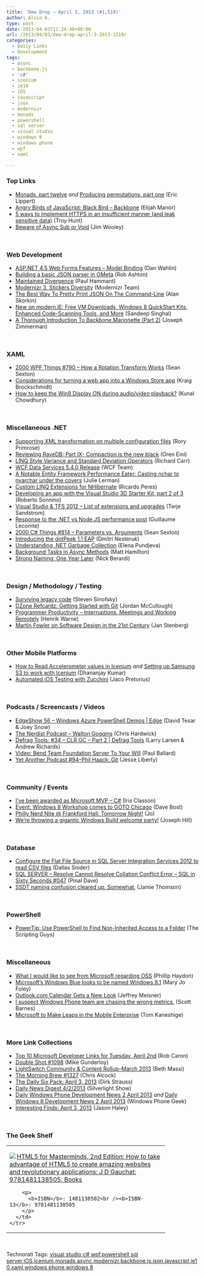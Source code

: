 ```yaml
---
title: 'Dew Drop – April 3, 2013 (#1,519)'
author: Alvin A.
type: post
date: 2013-04-03T11:24:40+00:00
url: /2013/04/03/dew-drop-april-3-2013-1519/
categories:
  - Daily Links
  - Development
tags:
  - async
  - backbone.js
  - 'c#'
  - icenium
  - ie10
  - iOS
  - javascript
  - json
  - modernizr
  - monads
  - powershell
  - sql server
  - visual studio
  - windows 8
  - windows phone
  - wpf
  - xaml

---
```

### <a name="top"></a>Top Links

  * <a href="http://ericlippert.com/2013/04/02/monads-part-twelve/?utm_source=rss&utm_medium=rss&utm_campaign=monads-part-twelve" target="_blank">Monads, part twelve</a> _and_ <a href="http://ericlippert.com/2013/04/02/producing-permutations-part-one/?utm_source=rss&utm_medium=rss&utm_campaign=producing-permutations-part-one" target="_blank">Producing permutations, part one</a> (Eric Lippert)
  * <a href="http://www.elijahmanor.com/2013/04/angry-birds-of-javascript-black-bird.html" target="_blank">Angry Birds of JavaScript: Black Bird &#8211; Backbone</a> (Elijah Manor)
  * <a href="http://feedproxy.google.com/~r/TroyHunt/~3/ff-GGBqG6V0/5-ways-to-implement-https-in.html" target="_blank">5 ways to implement HTTPS in an insufficient manner (and leak sensitive data)</a> (Troy Hunt)
  * <a href="http://feedproxy.google.com/~r/thinqlinq/rss/~3/_Ls1tEbbxro/Beware-of-Async-Sub-or-Void" target="_blank">Beware of Async Sub or Void</a> (Jim Wooley)

&#160;

### <a name="web"></a>Web Development

  * <a href="http://weblogs.asp.net/dwahlin/archive/2013/04/02/asp-net-4-5-web-forms-features-model-binding.aspx" target="_blank">ASP.NET 4.5 Web Forms Features &#8211; Model Binding</a> (Dan Wahlin)
  * <a href="http://codeofrob.com/entries/building-a-basic-json-parser-in-ometa.html" target="_blank">Building a basic JSON parser in OMeta</a> (Rob Ashton)
  * <a href="http://feedproxy.google.com/~r/paulhammant/~3/LEPEnnremcQ/maintained-divergence" target="_blank">Maintained Divergence</a> (Paul Hammant)
  * <a href="http://www.modernizr.com/news/modernizr-v3-stickers-diversity/" target="_blank">Modernizr 3, Stickers Diversity</a> (Modernizr Team)
  * <a href="http://www.skorks.com/2013/04/the-best-way-to-pretty-print-json-on-the-command-line/" target="_blank">The Best Way To Pretty Print JSON On The Command-Line</a> (Alan Skorkin)
  * <a href="http://blogs.msdn.com/b/ie/archive/2013/04/02/new-on-modern-ie-free-vm-downloads-windows-8-quickstart-kits-enhanced-code-scanning-tools-and-more.aspx" target="_blank">New on modern.IE: Free VM Downloads, Windows 8 QuickStart Kits, Enhanced Code-Scanning Tools, and More</a> (Sandeep Singhal)
  * <a href="http://coding.smashingmagazine.com/2013/04/02/thorough-introduction-backbone-marionette-part-2-modules/" target="_blank">A Thorough Introduction To Backbone.Marionette (Part 2)</a> (Joseph Zimmerman)

&#160;

### <a name="silverlight"></a>XAML

  * <a href="http://wpf.2000things.com/2013/04/03/790-how-a-rotation-transform-works/" target="_blank">2000 WPF Things #790 – How a Rotation Transform Works</a> (Sean Sexton)
  * <a href="http://kraigbrockschmidt.com/blog/?p=573" target="_blank">Considerations for turning a web app into a Windows Store app</a> (Kraig Brockschmidt)
  * <a href="http://feedproxy.google.com/~r/kunal2383/~3/DX4RNQSX5V4/how-to-keep-windows8-display-on.html" target="_blank">How to keep the Win8 Display ON during audio/video playback?</a> (Kunal Chowdhury)

&#160;

### <a name="dotnet"></a>Miscellaneous .NET

  * <a href="http://feedproxy.google.com/~r/RoryPrimrose/~3/J7XlsNYBfYE/post.aspx" target="_blank">Supporting XML transformation on multiple configuration files</a> (Rory Primrose)
  * <a href="http://feedproxy.google.com/~r/AyendeRahien/~3/mNbUMWON8e4/reviewing-ravedb-part-ix-compaction-is-the-new-black" target="_blank">Reviewing RaveDB: Part IX- Compaction is the new black</a> (Oren Eini)
  * <a href="http://feedproxy.google.com/~r/BlackwaspLatestAdditions/~3/uhstfgEd1fc/RSSLanding.aspx" target="_blank">LINQ Style Variance and Standard Deviation Operators</a> (Richard Carr)
  * <a href="http://blogs.msdn.com/b/astoriateam/archive/2013/04/02/wcf-data-services-5-4-0-release.aspx" target="_blank">WCF Data Services 5.4.0 Release</a> (WCF Team)
  * <a href="http://thedatafarm.com/blog/data-access/a-notable-entity-framework-performance-eater-casting-nchar-to-nvarchar-under-the-covers/" target="_blank">A Notable Entity Framework Performance Eater: Casting nchar to nvarchar under the covers</a> (Julie Lerman)
  * <a href="http://weblogs.asp.net/ricardoperes/archive/2013/04/02/custom-linq-extensions-for-nhibernate.aspx" target="_blank">Custom LINQ Extensions for NHibernate</a> (Ricardo Peres)
  * <a href="http://blogs.msdn.com/b/vcblog/archive/2013/04/02/developing-an-app-with-the-visual-studio-3d-starter-kit-part-2-of-3.aspx" target="_blank">Developing an app with the Visual Studio 3D Starter Kit, part 2 of 3</a> (Roberto Sonnino)
  * <a href="http://feedproxy.google.com/~r/Terje/~3/cR1_6lOik90/visual-studio-amp-tfs-2012-ndash-list-of-extensions-and.aspx" target="_blank">Visual Studio & TFS 2012 – List of extensions and upgrades</a> (Terje Sandstrom)
  * <a href="http://guillaume86.calepin.co/dotnet-vs-nodejs-performance.html" target="_blank">Response to the .NET vs Node.JS performance post</a> (Guillaume Lecomte)
  * <a href="http://csharp.2000things.com/2013/04/03/814-parameters-vs-arguments/" target="_blank">2000 C# Things #814 – Parameters vs. Arguments</a> (Sean Sexton)
  * <a href="http://blogs.jetbrains.com/dotnet/2013/04/introducing-the-dotpeek-11-eap/" target="_blank">Introducing the dotPeek 1.1 EAP</a> (Dmitri Nesteruk)
  * <a href="http://feedproxy.google.com/~r/Telerik/~3/_vgWO63Da-I/understanding-net-garbage-collection" target="_blank">Understanding .NET Garbage Collection</a> (Elena Pundjeva)
  * <a href="http://matthamilton.net/background-tasks-in-async-methods" target="_blank">Background Tasks in Async Methods</a> (Matt Hamilton)
  * <a href="http://feedproxy.google.com/~r/coderjournal/~3/Rl7OU9Mz008/" target="_blank">Strong Naming: One Year Later</a> (Nick Berardi)

&#160;

### <a name="design"></a>Design / Methodology / Testing

  * <a href="http://feedproxy.google.com/~r/LearningByShipping/~3/Q8bTjqxoQfE/" target="_blank">Surviving legacy code</a> (Steven Sinofsky)
  * <a href="http://refcardz.dzone.com/refcardz/getting-started-git" target="_blank">DZone Refcardz: Getting Started with Git</a> (Jordan McCullough)
  * <a href="http://feeds.dzone.com/~r/zones/agile/~3/oFWaU-scwPU/programmer-productivity-%E2%80%93" target="_blank">Programmer Productivity – Interruptions, Meetings and Working Remotely</a> (Henrik Warne)
  * <a href="http://www.infoq.com/news/2013/04/software-design-21st-century" target="_blank">Martin Fowler on Software Design in the 21st Century</a> (Jan Stenberg)

&#160;

### <a name="mobile"></a>Other Mobile Platforms

  * <a href="http://telerikhelper.net/2013/04/03/how-to-read-accelerometer-values-in-icenium/" target="_blank">How to Read Accelerometer values in Icenium</a> _and_ <a href="http://telerikhelper.net/2013/04/03/setting-up-samsung-s3-to-work-with-icenium/" target="_blank">Setting up Samsung S3 to work with Icenium</a> (Dhananjay Kumar)
  * <a href="http://www.jacopretorius.net/2013/04/automated-ios-testing-with-zucchini.html" target="_blank">Automated iOS Testing with Zucchini</a> (Jaco Pretorius)

&#160;

### <a name="podcasts"></a>Podcasts / Screencasts / Videos

  * <a href="http://channel9.msdn.com/Shows/Edge/Windows-Azure-PowerShell-Demos" target="_blank">EdgeShow 56 &#8211; Windows Azure PowerShell Demos | Edge</a> (David Tesar & Joey Snow)
  * <a href="http://nerdist.libsyn.com/walton-goggins" target="_blank">The Nerdist Podcast &#8211; Walton Goggins</a> (Chris Hardwick)
  * <a href="http://channel9.msdn.com/Shows/Defrag-Tools/Defrag-Tools-34-CLR-GC-Part-2" target="_blank">Defrag Tools: #34 &#8211; CLR GC &#8211; Part 2 | Defrag Tools</a> (Larry Larsen & Andrew Richards)
  * <a href="http://blog.pluralsight.com/2013/04/02/video-bend-team-foundation-server-to-your-will/" target="_blank">Video: Bend Team Foundation Server To Your Will</a> (Paul Ballard)
  * <a href="http://feedproxy.google.com/~r/JesseLiberty-SilverlightGeek/~3/dpq6NRMRW78/" target="_blank">Yet Another Podcast #94–Phil Haack: Git</a> (Jesse Liberty)

&#160;

### <a name="events"></a>Community / Events

  * <a href="http://www.irisclasson.com/2013/04/02/ive-been-awarded-as-microsoft-mvp-c/" target="_blank">I’ve been awarded as Microsoft MVP – C#</a> (Iris Classon)
  * <a href="http://feedproxy.google.com/~r/DaveBost/~3/9VgyVm-Q61o/event-windows-8-workshop-comes-to-goto-chicago" target="_blank">Event: Windows 8 Workshop comes to GOTO Chicago</a> (Dave Bost)
  * <a href="http://www.geekadelphia.com/2013/04/02/nerd-nite-frankford-hall-tomorrow-night/" target="_blank">Philly Nerd Nite @ Frankford Hall: Tomorrow Night!</a> (Jo)
  * <a href="http://blog.xamarin.com/xamarin-throwing-gigantic-windows-build-welcome-party/" target="_blank">We’re throwing a gigantic Windows Build welcome party!</a> (Joseph Hill)

&#160;

### <a name="sql"></a>Database

  * <a href="http://feedproxy.google.com/~r/MSSQLTips-LatestSqlServerTips/~3/aoFIR_II3lY/tip.asp" target="_blank">Configure the Flat File Source in SQL Server Integration Services 2012 to read CSV files</a> (Dallas Snider)
  * <a href="http://blog.sqlauthority.com/2013/04/03/sql-server-resolve-cannot-resolve-collation-conflict-error-sql-in-sixty-seconds-047/" target="_blank">SQL SERVER – Resolve Cannot Resolve Collation Conflict Error – SQL in Sixty Seconds #047</a> (Pinal Dave)
  * <a href="http://feedproxy.google.com/~r/jamiet/~3/kHOVM_5XQZc/ssdt-naming-confusion-cleared-up-somewhat.aspx" target="_blank">SSDT naming confusion cleared up. Somewhat.</a> (Jamie Thomson)

&#160;

### <a name="ps"></a>PowerShell

  * <a href="http://blogs.technet.com/b/heyscriptingguy/archive/2013/03/29/powertip-use-powershell-to-find-non-inherited-access-to-a-folder.aspx" target="_blank">PowerTip: Use PowerShell to Find Non-Inherited Access to a Folder</a> (The Scripting Guys)

&#160;

### <a name="misc"></a>Miscellaneous

  * <a href="http://www.philliphaydon.com/2013/04/what-i-would-like-to-see-from-microsoft-regarding-oss/" target="_blank">What I would like to see from Microsoft regarding OSS</a> (Phillip Haydon)
  * <a href="http://www.zdnet.com/microsofts-windows-blue-looks-to-be-named-windows-8-1-7000013391/" target="_blank">Microsoft&#8217;s Windows Blue looks to be named Windows 8.1</a> (Mary Jo Foley)
  * <a href="http://blogs.technet.com/b/microsoft_blog/archive/2013/04/02/outlook-com-calendar-gets-a-new-look.aspx" target="_blank">Outlook.com Calendar Gets a New Look</a> (Jeffrey Meisner)
  * <a href="http://feedproxy.google.com/~r/MsMossyblog/~3/wexL0W87zLk/1066" target="_blank">I suspect Windows Phone team are chasing the wrong metrics.</a> (Scott Barnes)
  * <a href="http://www.cio.com/article/730960/Microsoft_to_Make_Leaps_in_the_Mobile_Enterprise" target="_blank">Microsoft to Make Leaps in the Mobile Enterprise</a> (Tom Kaneshige)

&#160;

### <a name="links"></a>More Link Collections

  * <a href="http://blogs.msdn.com/b/robcaron/archive/2013/04/02/top-10-microsoft-developer-links-for-tuesday-april-2nd.aspx" target="_blank">Top 10 Microsoft Developer Links for Tuesday, April 2nd</a> (Rob Caron)
  * <a href="http://afreshcup.com/home/2013/4/2/double-shot-1098.html" target="_blank">Double Shot #1098</a> (Mike Gunderloy)
  * <a href="http://blogs.msdn.com/b/bethmassi/archive/2013/04/02/lightswitch-community-amp-content-rollup-march-2013.aspx" target="_blank">LightSwitch Community & Content Rollup–March 2013</a> (Beth Massi)
  * <a href="http://feedproxy.google.com/~r/ReflectivePerspective/~3/Dj11ykhp4tE/" target="_blank">The Morning Brew #1327</a> (Chris Alcock)
  * <a href="http://feeds.feedblitz.com/~/39656366/0/dirkstrauss~The-Daily-Six-Pack-April" target="_blank">The Daily Six Pack: April 3, 2013</a> (Dirk Strauss)
  * <a href="http://feedproxy.google.com/~r/silverlightshow/~3/I0BkgHoy2E4/Daily-News-Digest-4-2-2013.aspx" target="_blank">Daily News Digest 4/2/2013</a> (Silverlight Show)
  * <a href="http://feedproxy.google.com/~r/Windowsphonegeek/~3/xgCY5pJ7Xa8/daily-windows-phone-development-news-2-april-2013" target="_blank">Daily Windows Phone Development News 2 April 2013</a> _and_ <a href="http://feedproxy.google.com/~r/Windowsphonegeek/~3/R_xCZHdK9lk/daily-windows-8-development-news-2-april-2013" target="_blank">Daily Windows 8 Development News 2 April 2013</a> (Windows Phone Geek)
  * <a href="http://jasonhaley.com/blog/post.aspx?id=79315656-af41-4a11-86c5-4cc5aa3a5aba" target="_blank">Interesting Finds: April 3, 2013</a> (Jason Haley)

&#160;

### <a name="shelf"></a>The Geek Shelf

<div style="padding-bottom: 0px; margin: 0px; padding-left: 0px; padding-right: 0px; display: inline; float: none; padding-top: 0px" id="scid:7dc1bd33-94bd-46fd-a20b-0131235bcd47:8f7dea22-6e8d-4da2-aa71-5e8860cc78f8" class="wlWriterEditableSmartContent">
  <table cellspacing="0" cellpadding="2" width="400" border="0" unselectable="on">
    <tr>
      <td valign="top" width="400">
        <p>
          <a title="HTML5 for Masterminds, 2nd Edition: How to take advantage of HTML5 to create amazing websites and revolutionary applications: J D Gauchat: 9781481138505: Books" href="http://www.amazon.com/exec/obidos/ASIN/1481138502/alvinashcraft-20"><img data-recalc-dims="1" decoding="async" src="https://i0.wp.com/images.amazon.com/images/P/1481138502.01.MZZZZZZZ.jpg?w=660" border="0" align="left" style="float:left" />HTML5 for Masterminds, 2nd Edition: How to take advantage of HTML5 to create amazing websites and revolutionary applications: J D Gauchat: 9781481138505: Books</a>
        </p>
        
        <p>
          <b>ISBN</b>: 1481138502<br /><b>ISBN-13</b>: 9781481138505
        </p>
      </td>
    </tr>
  </table>
</div>

&#160;

<div style="padding-bottom: 0px; margin: 0px; padding-left: 0px; padding-right: 0px; display: inline; float: none; padding-top: 0px" id="scid:0767317B-992E-4b12-91E0-4F059A8CECA8:58bee538-13d0-4714-a416-a398d11d6d2f" class="wlWriterEditableSmartContent">
  Technorati Tags: <a href="http://technorati.com/tags/visual+studio" rel="tag">visual studio</a>,<a href="http://technorati.com/tags/c%23" rel="tag">c#</a>,<a href="http://technorati.com/tags/wpf" rel="tag">wpf</a>,<a href="http://technorati.com/tags/powershell" rel="tag">powershell</a>,<a href="http://technorati.com/tags/sql+server" rel="tag">sql server</a>,<a href="http://technorati.com/tags/iOS" rel="tag">iOS</a>,<a href="http://technorati.com/tags/icenium" rel="tag">icenium</a>,<a href="http://technorati.com/tags/monads" rel="tag">monads</a>,<a href="http://technorati.com/tags/async" rel="tag">async</a>,<a href="http://technorati.com/tags/modernizr" rel="tag">modernizr</a>,<a href="http://technorati.com/tags/backbone.js" rel="tag">backbone.js</a>,<a href="http://technorati.com/tags/json" rel="tag">json</a>,<a href="http://technorati.com/tags/javascript" rel="tag">javascript</a>,<a href="http://technorati.com/tags/ie10" rel="tag">ie10</a>,<a href="http://technorati.com/tags/xaml" rel="tag">xaml</a>,<a href="http://technorati.com/tags/windows+phone" rel="tag">windows phone</a>,<a href="http://technorati.com/tags/windows+8" rel="tag">windows 8</a>
</div>